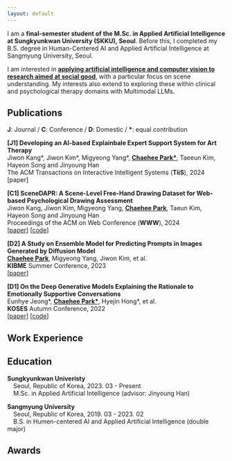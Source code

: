 ```yaml
---
layout: default
---
```


I am a **final-semester student of the M.Sc. in Applied Artificial Intelligence at Sungkyunkwan University (SKKU), Seoul**. Before this, I completed my B.S. degree in Human-Centered AI and Applied Artificial Intelligence at Sangmyung University, Seoul.

I am interested in **<U>applying artificial intelligence and computer vision to research aimed at social good</U>**, with a particular focus on scene understanding. My interests also extend to exploring these within clinical and psychological therapy domains with Multimodal LLMs.

## Publications
**J**: Journal / **C**: Conference / **D**: Domestic / **\***: equal contribution

**[J1] Developing an AI-based Explainbale Expert Support System for Art Therapy**<br/>
Jiwon Kang\*, Jiwon Kim\*, Migyeong Yang\*, **<U>Chaehee Park\*</U>**, Taeeun Kim, Hayeon Song and Jinyoung Han<br/>
The ACM Transactions on Interactive Intelligent Systems (**TiiS**), 2024<br/>
[paper]<br/>

**[C1] SceneDAPR: A Scene-Level Free-Hand Drawing Dataset for Web-based Psychological Drawing Assessment**<br/>
Jiwon Kang, Jiwon Kim, Migyeong Yang, **<U>Chaehee Park</U>**, Taeun Kim, Hayeon Song and Jinyoung Han<br/>
Proceedings of the ACM on Web Conference (**WWW**), 2024<br/>
[[paper](https://dl.acm.org/doi/abs/10.1145/3589334.3648150)] [[code](github.com/DSAIL-SKKU/SceneDAPR)]<br/>

**[D2] A Study on Ensemble Model for Predicting Prompts in Images Generated by Diffusion Model**<br/>
**<U>Chaehee Park</U>**, Migyeong Yang, Jiwon Kim, et al.  <br/>
**KIBME** Summer Conference, 2023<br/>
[[paper](https://www.dbpia.co.kr/pdf/pdfView.do?nodeId=NODE11514271&googleIPSandBox=false&mark=0&minRead=5&ipRange=false&b2cLoginYN=false&aiChatView=A&readTime=5-10&icstClss=010000&isPDFSizeAllowed=true&accessgl=Y&language=ko_KR&hasTopBanner=true)]<br/>

**[D1] On the Deep Generative Models Explaining the Rationale to Emotionally Supportive Conversations**<br/>
Eunhye Jeong\*,  **<U>Chaehee Park\*</U>**, Hyejin Hong\*, et al. <br/>
**KOSES** Autumn Conference, 2022<br/>
[[paper](https://kiss.kstudy.com/Detail/Ar?key=4029188)] [[code](https://github.com/ChaeheePark/XAI-Emotionally-Supportive-Conversations)]<br/>


## Work Experience


## Education

**Sungkyunkwan Univeristy**<br/>
&emsp;Seoul, Republic of Korea, 2023. 03 - Present<br/>
&emsp;M.Sc. in Applied Artificial Intelligence (advisor: Jinyoung Han)<br/>

**Sangmyung University**<br/>
&emsp;Seoul, Republic of Korea, 2019. 03 - 2023. 02<br/>
&emsp;B.S. in Humen-centered AI and Applied Artificial Intelligence (double major)<br/>


## Awards
